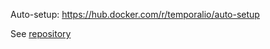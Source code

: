 Auto-setup: https://hub.docker.com/r/temporalio/auto-setup

See [repository](https://github.com/temporalio/docker-compose/tree/main)
